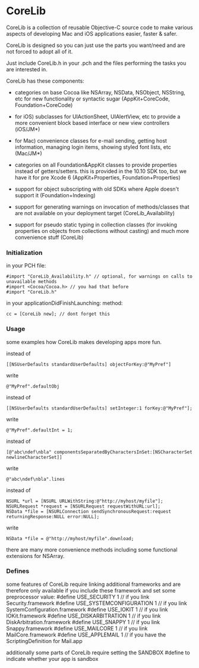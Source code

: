 CoreLib
=======

CoreLib is a collection of reusable Objective-C source code to make various aspects of developing Mac and iOS applications easier, faster & safer.

CoreLib is designed so you can just use the parts you want/need and are not forced to adopt all of it. 

Just include CoreLib.h in your .pch and the files performing the tasks you are interested in.

CoreLib has these components:

* categories on base Cocoa like NSArray, NSData, NSObject, NSString, etc for new functionality or syntactic sugar (AppKit+CoreCode, Foundation+CoreCode)

* for iOS) subclasses for UIActionSheet, UIAlertView, etc to provide a more convenient block based interface or new view controllers (iOS/JM*)

* for Mac) convenience classes for e-mail sending, getting host information, managing login items, showing styled font lists, etc  (Mac/JM*)

* categories on all Foundation&AppKit classes to provide properties instead of getters/setters. this is provided in the 10.10 SDK too, but we have it for pre Xcode 6 (AppKit+Properties, Foundation+Properties)

* support for object subscripting with old SDKs where Apple doesn't support it (Foundation+Indexing)

* support for generating warnings on invocation of methods/classes that are not available on your deployment target (CoreLib_Availability)

* support for pseudo static typing in collection classes (for invoking properties on objects from collections without casting) and much more convenience stuff (CoreLib)


### Initialization

in your PCH file:
 
	#import "CoreLib_Availability.h" // optional, for warnings on calls to unavailable methods
	#import <Cocoa/Cocoa.h> // you had that before
	#import "CoreLib.h"

in your applicationDidFinishLaunching:  method:

	cc = [CoreLib new]; // dont forget this

### Usage

some examples how CoreLib makes developing apps more fun.

instead of

	[[NSUserDefaults standardUserDefaults] objectForKey:@"MyPref"]
write

	@"MyPref".defaultObj

instead of

	[[NSUserDefaults standardUserDefaults] setInteger:1 forKey:@"MyPref"];
write

	@"MyPref".defaultInt = 1;

instead of

	[@"abc\ndef\nbla" componentsSeparatedByCharactersInSet:[NSCharacterSet newlineCharacterSet]]
write

	@"abc\ndef\nbla".lines

instead of

	NSURL *url = [NSURL URLWithString:@"http://myhost/myfile"];
	NSURLRequest *request = [NSURLRequest requestWithURL:url];
	NSData *file = [NSURLConnection sendSynchronousRequest:request returningResponse:NULL error:NULL];

write

	NSData *file = @"http://myhost/myfile".download;

there are many more convenience methods including some functional extensions for NSArray.

### Defines

some features of CoreLib require linking additional frameworks and are therefore only available if you include these framework and set some preprocessor value:
	#define USE_SECURITY 1 // if you link Security.framework
	#define USE_SYSTEMCONFIGURATION 1 // if you link SystemConfiguration.framework
	#define USE_IOKIT 1 // if you link IOKit.framework
	#define USE_DISKARBITRATION 1 // if you link DiskArbitration.framework
	#define USE_SNAPPY 1 // if you link Snappy.framework
	#define USE_MAILCORE 1 // if you link MailCore.framework
	#define USE_APPLEMAIL 1 // if you have the ScriptingDefinition for Mail.app 

additionally some parts of CoreLib require setting the SANDBOX #define to indicate whether your app is sandbox
	